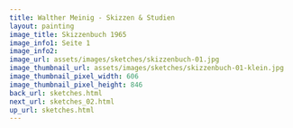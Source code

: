 ```yaml
---
title: Walther Meinig - Skizzen & Studien
layout: painting
image_title: Skizzenbuch 1965
image_info1: Seite 1
image_info2: 
image_url: assets/images/sketches/skizzenbuch-01.jpg
image_thumbnail_url: assets/images/sketches/skizzenbuch-01-klein.jpg
image_thumbnail_pixel_width: 606
image_thumbnail_pixel_height: 846
back_url: sketches.html
next_url: sketches_02.html
up_url: sketches.html
---
```


